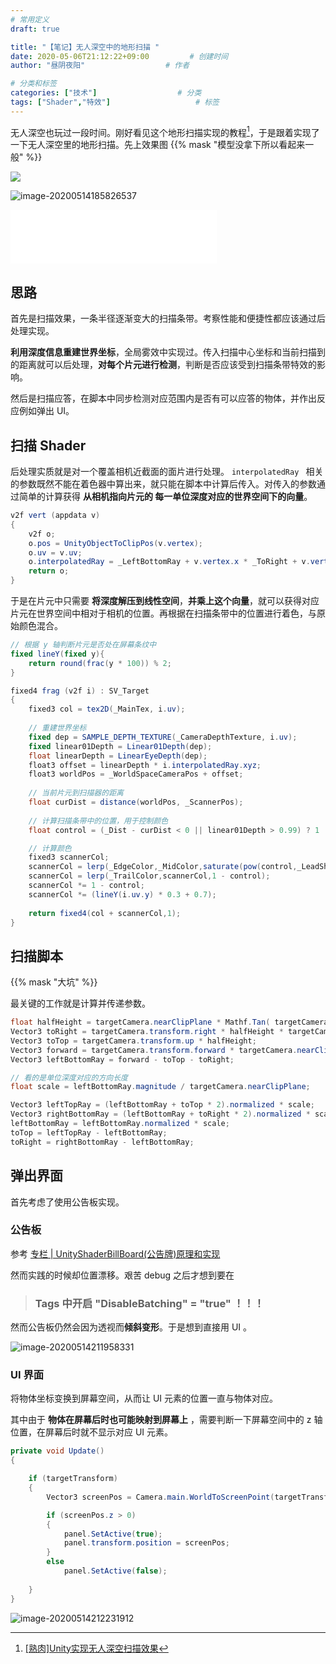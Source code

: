 ```yaml
---
# 常用定义
draft: true

title: "【笔记】无人深空中的地形扫描 "
date: 2020-05-06T21:12:22+09:00			# 创建时间
author: "昼阴夜阳"             		# 作者

# 分类和标签
categories: ["技术"]		            # 分类
tags: ["Shader","特效"]		    		# 标签
---
```


无人深空也玩过一段时间。刚好看见这个地形扫描实现的教程[^1]，于是跟着实现了一下无人深空里的地形扫描。先上效果图 {{% mask "模型没拿下所以看起来一般" %}}

![](https://gitee.com/GZ1A/image-hosting/raw/master/blog/2020/05/tempgif.gif)

![image-20200514185826537](https://gitee.com/GZ1A/image-hosting/raw/master/blog/2020/05/image-20200514185826537.png)

<iframe frameborder="no" border="0" marginwidth="0" marginheight="0" width=330 height=86 src="//music.163.com/outchain/player?type=2&id=1371757760&auto=0&height=66"></iframe>

## 思路

首先是扫描效果，一条半径逐渐变大的扫描条带。考察性能和便捷性都应该通过后处理实现。

**利用深度信息重建世界坐标**，全局雾效中实现过。传入扫描中心坐标和当前扫描到的距离就可以后处理，**对每个片元进行检测**，判断是否应该受到扫描条带特效的影响。

然后是扫描应答，在脚本中同步检测对应范围内是否有可以应答的物体，并作出反应例如弹出 UI。

## 扫描 Shader

后处理实质就是对一个覆盖相机近截面的面片进行处理。 `interpolatedRay ` 相关的参数既然不能在着色器中算出来，就只能在脚本中计算后传入。对传入的参数通过简单的计算获得 **从相机指向片元的 每一单位深度对应的世界空间下的向量**。

```c#
v2f vert (appdata v)
{
    v2f o;
    o.pos = UnityObjectToClipPos(v.vertex);
    o.uv = v.uv;  
    o.interpolatedRay = _LeftBottomRay + v.vertex.x * _ToRight + v.vertex.y * _ToTop;
    return o;
}
```

于是在片元中只需要 **将深度解压到线性空间**，**并乘上这个向量**，就可以获得对应片元在世界空间中相对于相机的位置。再根据在扫描条带中的位置进行着色，与原始颜色混合。

```c#
// 根据 y 轴判断片元是否处在屏幕条纹中
fixed lineY(fixed y){
    return round(frac(y * 100)) % 2;
}

fixed4 frag (v2f i) : SV_Target
{
    fixed3 col = tex2D(_MainTex, i.uv);
    
    // 重建世界坐标
    fixed dep = SAMPLE_DEPTH_TEXTURE(_CameraDepthTexture, i.uv);
    fixed linear01Depth = Linear01Depth(dep);
    float linearDepth = LinearEyeDepth(dep);
    float3 offset = linearDepth * i.interpolatedRay.xyz;
    float3 worldPos = _WorldSpaceCameraPos + offset;
	
    // 当前片元到扫描器的距离
    float curDist = distance(worldPos, _ScannerPos);
	
    // 计算扫描条带中的位置，用于控制颜色
    float control = (_Dist - curDist < 0 || linear01Depth > 0.99) ? 1 : saturate((_Dist - curDist)/_Length);

    // 计算颜色
    fixed3 scannerCol;
    scannerCol = lerp(_EdgeColor,_MidColor,saturate(pow(control,_LeadSharp)));
    scannerCol = lerp(_TrailColor,scannerCol,1 - control);
    scannerCol *= 1 - control;
    scannerCol *= (lineY(i.uv.y) * 0.3 + 0.7);
    
	return fixed4(col + scannerCol,1);
}
```

## 扫描脚本

{{% mask "大坑" %}}

最关键的工作就是计算并传递参数。

```c#
float halfHeight = targetCamera.nearClipPlane * Mathf.Tan( targetCamera.fieldOfView * 0.5f * Mathf.Deg2Rad);
Vector3 toRight = targetCamera.transform.right * halfHeight * targetCamera.aspect;
Vector3 toTop = targetCamera.transform.up * halfHeight;
Vector3 forward = targetCamera.transform.forward * targetCamera.nearClipPlane;
Vector3 leftBottomRay = forward - toTop - toRight;

// 看的是单位深度对应的方向长度
float scale = leftBottomRay.magnitude / targetCamera.nearClipPlane;

Vector3 leftTopRay = (leftBottomRay + toTop * 2).normalized * scale;
Vector3 rightBottomRay = (leftBottomRay + toRight * 2).normalized * scale;
leftBottomRay = leftBottomRay.normalized * scale;
toTop = leftTopRay - leftBottomRay;
toRight = rightBottomRay - leftBottomRay;
```

## 弹出界面

首先考虑了使用公告板实现。

### 公告板

参考 [专栏 |  UnityShaderBillBoard(公告牌)原理和实现](https://zhuanlan.zhihu.com/p/65607800)

然而实践的时候却位置漂移。艰苦 debug 之后才想到要在

> ### Tags 中开启  "DisableBatching" = "true" ！！！

然而公告板仍然会因为透视而**倾斜变形**。于是想到直接用 UI 。

![image-20200514211958331](https://gitee.com/GZ1A/image-hosting/raw/master/blog/2020/05/image-20200514211958331.png)

### UI 界面

将物体坐标变换到屏幕空间，从而让 UI 元素的位置一直与物体对应。

其中由于 **物体在屏幕后时也可能映射到屏幕上** ，需要判断一下屏幕空间中的 z 轴位置，在屏幕后时就不显示对应 UI 元素。

```c#
private void Update()
{

    if (targetTransform)
    {
        Vector3 screenPos = Camera.main.WorldToScreenPoint(targetTransform.position);

        if (screenPos.z > 0)
        {
            panel.SetActive(true);
            panel.transform.position = screenPos;
        }
        else
            panel.SetActive(false);
        
    }
}
```

![image-20200514212231912](https://gitee.com/GZ1A/image-hosting/raw/master/blog/2020/05/image-20200514212231912.png)

[^1]:[[熟肉]Unity实现无人深空扫描效果](https://www.bilibili.com/video/BV1vt4y1U7HV/)